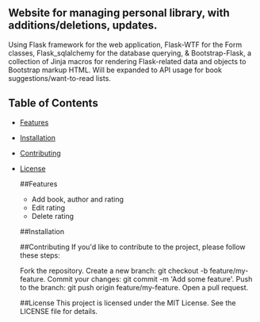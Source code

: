 ## Website for managing personal library, with additions/deletions, updates.
Using Flask framework for the web application, Flask-WTF for the Form classes, Flask_sqlalchemy for the database querying,
& Bootstrap-Flask, a collection of Jinja macros for rendering Flask-related data and objects to Bootstrap markup HTML.
Will be expanded to API usage for book suggestions/want-to-read lists.

## Table of Contents
- [Features](#features)
- [Installation](#installation)
- [Contributing](#contributing)
- [License](#license)

  ##Features
    - Add book, author and rating
    - Edit rating
    - Delete rating
  
  ##Installation
  
  ##Contributing
  If you'd like to contribute to the project, please follow these steps:
  
  Fork the repository.
  Create a new branch: git checkout -b feature/my-feature.
  Commit your changes: git commit -m 'Add some feature'.
  Push to the branch: git push origin feature/my-feature.
  Open a pull request.
  
  ##License
  This project is licensed under the MIT License. See the LICENSE file for details.


